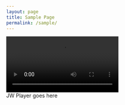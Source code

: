 ```yaml
---
layout: page
title: Sample Page
permalink: /sample/
---
```



<div class="plyr" style="cursor: none;">
    <video controls>
        <!-- Video files -->
        <source src="http://l.symi.ml/catallena.mp4" type="video/mp4">

    </video>
    
</div>
<script>plyr.setup();</script>

<!-- 嵌入播放器开始 -->
<div id="mediaplayer">JW Player goes here</div>
<script type="text/javascript">
		jwplayer("mediaplayer").setup({
	
			file: "http://l.symi.ml/Mr.Mr.mp4",
                        width: "100%",
                        aspectratio: "16:9",
                        preload: 'auto',
			skin: {
                           name: "vapor"
		}
		});
</script> 
<!-- 嵌入播放器结束 -->
